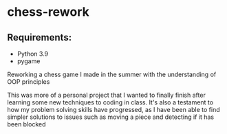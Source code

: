 # chess-rework
## Requirements:
- Python 3.9
- pygame

Reworking a chess game I made in the summer with the understanding of OOP principles

This was more of a personal project that I wanted to finally finish after learning some new techniques to coding in class.
It's also a testament to how my problem solving skills have progressed, as I have been able to find simpler solutions to issues such as moving a piece and detecting if it has been blocked
